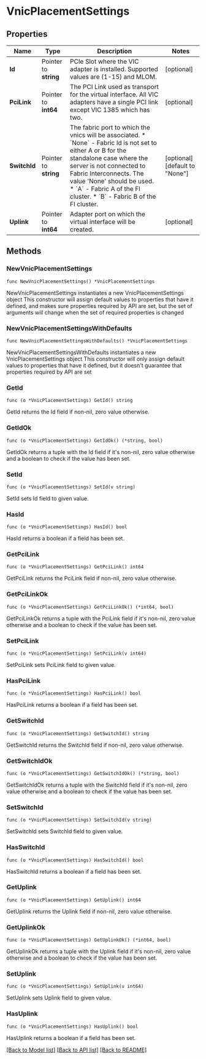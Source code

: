 # VnicPlacementSettings

## Properties

Name | Type | Description | Notes
------------ | ------------- | ------------- | -------------
**Id** | Pointer to **string** | PCIe Slot where the VIC adapter is installed. Supported values are (1-15) and MLOM. | [optional] 
**PciLink** | Pointer to **int64** | The PCI Link used as transport for the virtual interface. All VIC adapters have a single PCI link except VIC 1385 which has two. | [optional] 
**SwitchId** | Pointer to **string** | The fabric port to which the vnics will be associated. * &#x60;None&#x60; - Fabric Id is not set to either A or B for the standalone case where the server is not connected to Fabric Interconnects. The value &#39;None&#39; should be used. * &#x60;A&#x60; - Fabric A of the FI cluster. * &#x60;B&#x60; - Fabric B of the FI cluster. | [optional] [default to "None"]
**Uplink** | Pointer to **int64** | Adapter port on which the virtual interface will be created. | [optional] 

## Methods

### NewVnicPlacementSettings

`func NewVnicPlacementSettings() *VnicPlacementSettings`

NewVnicPlacementSettings instantiates a new VnicPlacementSettings object
This constructor will assign default values to properties that have it defined,
and makes sure properties required by API are set, but the set of arguments
will change when the set of required properties is changed

### NewVnicPlacementSettingsWithDefaults

`func NewVnicPlacementSettingsWithDefaults() *VnicPlacementSettings`

NewVnicPlacementSettingsWithDefaults instantiates a new VnicPlacementSettings object
This constructor will only assign default values to properties that have it defined,
but it doesn't guarantee that properties required by API are set

### GetId

`func (o *VnicPlacementSettings) GetId() string`

GetId returns the Id field if non-nil, zero value otherwise.

### GetIdOk

`func (o *VnicPlacementSettings) GetIdOk() (*string, bool)`

GetIdOk returns a tuple with the Id field if it's non-nil, zero value otherwise
and a boolean to check if the value has been set.

### SetId

`func (o *VnicPlacementSettings) SetId(v string)`

SetId sets Id field to given value.

### HasId

`func (o *VnicPlacementSettings) HasId() bool`

HasId returns a boolean if a field has been set.

### GetPciLink

`func (o *VnicPlacementSettings) GetPciLink() int64`

GetPciLink returns the PciLink field if non-nil, zero value otherwise.

### GetPciLinkOk

`func (o *VnicPlacementSettings) GetPciLinkOk() (*int64, bool)`

GetPciLinkOk returns a tuple with the PciLink field if it's non-nil, zero value otherwise
and a boolean to check if the value has been set.

### SetPciLink

`func (o *VnicPlacementSettings) SetPciLink(v int64)`

SetPciLink sets PciLink field to given value.

### HasPciLink

`func (o *VnicPlacementSettings) HasPciLink() bool`

HasPciLink returns a boolean if a field has been set.

### GetSwitchId

`func (o *VnicPlacementSettings) GetSwitchId() string`

GetSwitchId returns the SwitchId field if non-nil, zero value otherwise.

### GetSwitchIdOk

`func (o *VnicPlacementSettings) GetSwitchIdOk() (*string, bool)`

GetSwitchIdOk returns a tuple with the SwitchId field if it's non-nil, zero value otherwise
and a boolean to check if the value has been set.

### SetSwitchId

`func (o *VnicPlacementSettings) SetSwitchId(v string)`

SetSwitchId sets SwitchId field to given value.

### HasSwitchId

`func (o *VnicPlacementSettings) HasSwitchId() bool`

HasSwitchId returns a boolean if a field has been set.

### GetUplink

`func (o *VnicPlacementSettings) GetUplink() int64`

GetUplink returns the Uplink field if non-nil, zero value otherwise.

### GetUplinkOk

`func (o *VnicPlacementSettings) GetUplinkOk() (*int64, bool)`

GetUplinkOk returns a tuple with the Uplink field if it's non-nil, zero value otherwise
and a boolean to check if the value has been set.

### SetUplink

`func (o *VnicPlacementSettings) SetUplink(v int64)`

SetUplink sets Uplink field to given value.

### HasUplink

`func (o *VnicPlacementSettings) HasUplink() bool`

HasUplink returns a boolean if a field has been set.


[[Back to Model list]](../README.md#documentation-for-models) [[Back to API list]](../README.md#documentation-for-api-endpoints) [[Back to README]](../README.md)


